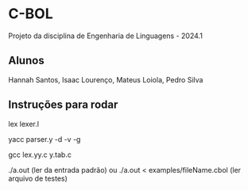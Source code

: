 # C-BOL
Projeto da disciplina de Engenharia de Linguagens - 2024.1

## Alunos
Hannah Santos, Isaac Lourenço, Mateus Loiola, Pedro Silva

## Instruções para rodar

lex lexer.l

yacc parser.y -d -v -g

gcc lex.yy.c y.tab.c

./a.out (ler da entrada padrão) ou ./a.out < examples/fileName.cbol (ler arquivo de testes)
